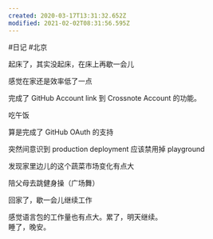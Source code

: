 ```yaml
---
created: 2020-03-17T13:31:32.652Z
modified: 2021-02-02T08:31:56.595Z
---
```

#日记 #北京
<!-- @timer "date":"Wed Jan 01 2020 08:33:33 GMT+0800 (CST)" -->

起床了，其实没起床，在床上再歇一会儿

<!-- @timer "date":"Wed Jan 01 2020 09:32:23 GMT+0800 (China Standard Time)","duration":"about 1 hour" -->

感觉在家还是效率低了一点

<!-- @timer "date":"Wed Jan 01 2020 12:18:34 GMT+0800 (China Standard Time)","duration":"about 3 hours" -->

完成了 GitHub Account link 到 Crossnote Account 的功能。

<!-- @timer "date":"Wed Jan 01 2020 13:23:37 GMT+0800 (China Standard Time)","duration":"about 1 hour" -->

吃午饭

<!-- @timer "date":"Wed Jan 01 2020 15:33:30 GMT+0800 (China Standard Time)","duration":"about 2 hours" -->

算是完成了 GitHub OAuth 的支持

<!-- @timer "date":"Wed Jan 01 2020 16:17:57 GMT+0800 (China Standard Time)","duration":"44 minutes" -->

突然间意识到 production deployment 应该禁用掉 playground

<!-- @timer "date":"Wed Jan 01 2020 16:24:16 GMT+0800 (China Standard Time)","duration":"6 minutes" -->

发现家里边儿的这个蔬菜市场变化有点大

<!-- @timer "date":"Wed Jan 01 2020 19:55:43 GMT+0800 (China Standard Time)","duration":"about 4 hours" -->

陪父母去跳健身操（广场舞）

<!-- @timer "date":"Wed Jan 01 2020 21:45:17 GMT+0800 (China Standard Time)","duration":"about 2 hours" -->

回家了，歇一会儿继续工作

<!-- @timer "date":"Wed Jan 01 2020 23:17:55 GMT+0800 (China Standard Time)","duration":"about 2 hours" -->

感觉语言包的工作量也有点大。累了，明天继续。  
睡了，晚安。
